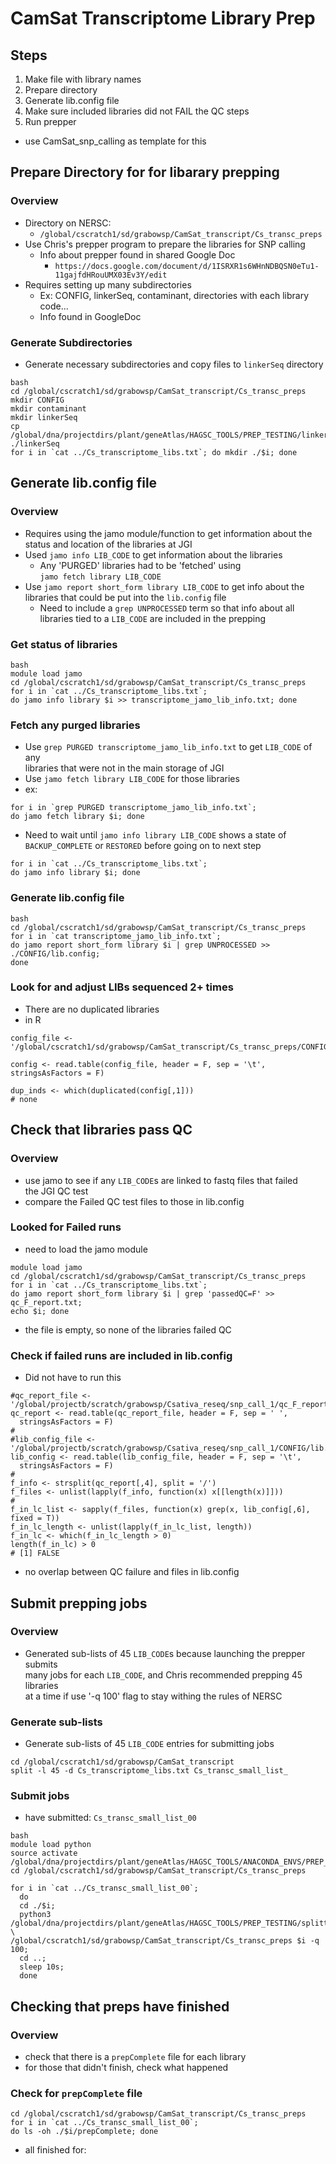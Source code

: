 # CamSat Transcriptome Library Prep

## Steps
1. Make file with library names
2. Prepare directory
3. Generate lib.config file
4. Make sure included libraries did not FAIL the QC steps
3. Run prepper
* use CamSat_snp_calling as template for this

## Prepare Directory for for libarary prepping
### Overview
* Directory on NERSC:
  * `/global/cscratch1/sd/grabowsp/CamSat_transcript/Cs_transc_preps`
* Use Chris's prepper program to prepare the libraries for SNP calling
  * Info about prepper found in shared Google Doc
    * `https://docs.google.com/document/d/1ISRXR1s6WHnNDBQSN0eTu1-11gajfdHRouUMX03Ev3Y/edit`
* Requires setting up many subdirectories
  * Ex: CONFIG, linkerSeq, contaminant, directories with each library code...
  * Info found in GoogleDoc
### Generate Subdirectories
* Generate necessary subdirectories and copy files to `linkerSeq` directory
```
bash
cd /global/cscratch1/sd/grabowsp/CamSat_transcript/Cs_transc_preps
mkdir CONFIG
mkdir contaminant
mkdir linkerSeq
cp /global/dna/projectdirs/plant/geneAtlas/HAGSC_TOOLS/PREP_TESTING/linkerSeq/* ./linkerSeq
for i in `cat ../Cs_transcriptome_libs.txt`; do mkdir ./$i; done
```

## Generate lib.config file
### Overview
* Requires using the jamo module/function to get information about the \
status and location of the libraries at JGI
* Used `jamo info LIB_CODE` to get information about the libraries
  * Any 'PURGED' libraries had to be 'fetched' using \
`jamo fetch library LIB_CODE`
* Use `jamo report short_form library LIB_CODE` to get info about the \
libraries that could be put into the `lib.config` file
  * Need to include a `grep UNPROCESSED` term so that info about all \
libraries tied to a `LIB_CODE` are included in the prepping
### Get status of libraries
```
bash
module load jamo
cd /global/cscratch1/sd/grabowsp/CamSat_transcript/Cs_transc_preps
for i in `cat ../Cs_transcriptome_libs.txt`;
do jamo info library $i >> transcriptome_jamo_lib_info.txt; done
```
### Fetch any purged libraries
* Use `grep PURGED transcriptome_jamo_lib_info.txt` to get `LIB_CODE` of any \
libraries that were not in the main storage of JGI
* Use `jamo fetch library LIB_CODE` for those libraries
* ex:
```
for i in `grep PURGED transcriptome_jamo_lib_info.txt`;
do jamo fetch library $i; done
```
* Need to wait until `jamo info library LIB_CODE` shows a state of \
`BACKUP_COMPLETE` or `RESTORED` before going on to next step
```
for i in `cat ../Cs_transcriptome_libs.txt`;
do jamo info library $i; done
```
### Generate lib.config file
```
bash
cd /global/cscratch1/sd/grabowsp/CamSat_transcript/Cs_transc_preps
for i in `cat transcriptome_jamo_lib_info.txt`;
do jamo report short_form library $i | grep UNPROCESSED >> ./CONFIG/lib.config;
done
```
### Look for and adjust LIBs sequenced 2+ times
* There are no duplicated libraries
* in R
```
config_file <- '/global/cscratch1/sd/grabowsp/CamSat_transcript/Cs_transc_preps/CONFIG/lib.config'

config <- read.table(config_file, header = F, sep = '\t', stringsAsFactors = F)

dup_inds <- which(duplicated(config[,1]))
# none
```

## Check that libraries pass QC
### Overview
* use jamo to see if any `LIB_CODE`s are linked to fastq files that failed \
the JGI QC test
* compare the Failed QC test files to those in lib.config
### Looked for Failed runs
* need to load the jamo module
```
module load jamo
cd /global/cscratch1/sd/grabowsp/CamSat_transcript/Cs_transc_preps
for i in `cat ../Cs_transcriptome_libs.txt`;
do jamo report short_form library $i | grep 'passedQC=F' >> qc_F_report.txt;
echo $i; done
```
* the file is empty, so none of the libraries failed QC
### Check if failed runs are included in lib.config
* Did not have to run this
```
#qc_report_file <- '/global/projectb/scratch/grabowsp/Csativa_reseq/snp_call_1/qc_F_report.txt'
qc_report <- read.table(qc_report_file, header = F, sep = ' ',
  stringsAsFactors = F)
#
#lib_config_file <- '/global/projectb/scratch/grabowsp/Csativa_reseq/snp_call_1/CONFIG/lib.config'
lib_config <- read.table(lib_config_file, header = F, sep = '\t',
  stringsAsFactors = F)
#
f_info <- strsplit(qc_report[,4], split = '/')
f_files <- unlist(lapply(f_info, function(x) x[[length(x)]]))
#
f_in_lc_list <- sapply(f_files, function(x) grep(x, lib_config[,6], fixed = T))
f_in_lc_length <- unlist(lapply(f_in_lc_list, length))
f_in_lc <- which(f_in_lc_length > 0)
length(f_in_lc) > 0
# [1] FALSE
```
* no overlap between QC failure and files in lib.config

## Submit prepping jobs
### Overview
* Generated sub-lists of 45 `LIB_CODE`s because launching the prepper submits \
many jobs for each `LIB_CODE`, and Chris recommended prepping 45 libraries \
at a time if use '-q 100' flag to stay withing the rules of NERSC
### Generate sub-lists
* Generate sub-lists of 45 `LIB_CODE` entries for submitting jobs
```
cd /global/cscratch1/sd/grabowsp/CamSat_transcript
split -l 45 -d Cs_transcriptome_libs.txt Cs_transc_small_list_
```
### Submit jobs
* have submitted: `Cs_transc_small_list_00`
```
bash
module load python
source activate /global/dna/projectdirs/plant/geneAtlas/HAGSC_TOOLS/ANACONDA_ENVS/PREP_ENV/
cd /global/cscratch1/sd/grabowsp/CamSat_transcript/Cs_transc_preps

for i in `cat ../Cs_transc_small_list_00`;
  do
  cd ./$i;
  python3 /global/dna/projectdirs/plant/geneAtlas/HAGSC_TOOLS/PREP_TESTING/splittingOPP.py \
/global/cscratch1/sd/grabowsp/CamSat_transcript/Cs_transc_preps $i -q 100;
  cd ..;
  sleep 10s;
  done
```

## Checking that preps have finished
### Overview
* check that there is a `prepComplete` file for each library
* for those that didn't finish, check what happened
### Check for `prepComplete` file
```
cd /global/cscratch1/sd/grabowsp/CamSat_transcript/Cs_transc_preps
for i in `cat ../Cs_transc_small_list_00`;
do ls -oh ./$i/prepComplete; done
```
* all finished for:







